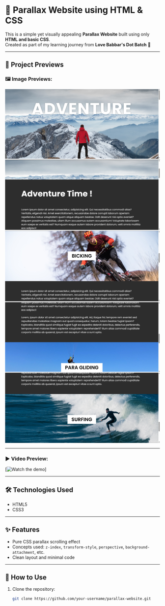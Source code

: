 # 🌄 Parallax Website using HTML & CSS

This is a simple yet visually appealing **Parallax Website** built using only **HTML and basic CSS**.  
Created as part of my learning journey from **Love Babbar's Dot Batch** 🚀

---

## 📸 Project Previews

### 🖼️ Image Previews:

<p align="center">
  <img src="media/Parallax Preview Img1.png" width="600" alt="Parallax Preview 1">
  <br>
  <img src="media/Parallax Preview Img2.png" width="600" alt="Parallax Preview 2">
  <br>
  <img src="media/Parallax Preview Img3.png" width="600" alt="Parallax Preview 3">
  <br>
  <img src="media/Parallax Preview Img4.png" width="600" alt="Parallax Preview 4">
  <br>
  <img src="media/Parallax Preview Img5.png" width="600" alt="Parallax Preview 5">
</p>

---

### ▶️ Video Preview:

[![Watch the demo](https://github.com/user-attachments/assets/d273cb8c-74b3-4edd-8dc9-91407713a06e)]


---

## 🛠️ Technologies Used

- HTML5
- CSS3

---

## ✨ Features

- Pure CSS parallax scrolling effect
- Concepts used: `z-index`, `transform-style`, `perspective`, `background-attachment`, etc.
- Clean layout and minimal code

---

## 🚀 How to Use

1. Clone the repository:
   ```bash
   git clone https://github.com/your-username/parallax-website.git
